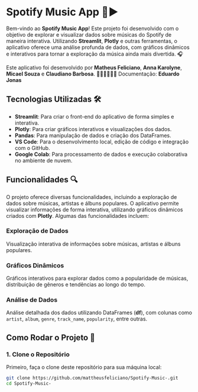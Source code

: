 # Spotify Music App 💚▶️

Bem-vindo ao **Spotify Music App**! Este projeto foi desenvolvido com o objetivo de explorar e visualizar dados sobre músicas do Spotify de maneira interativa. Utilizando **Streamlit**, **Plotly** e outras ferramentas, o aplicativo oferece uma análise profunda de dados, com gráficos dinâmicos e interativos para tornar a exploração da música ainda mais divertida. 🎧

Este aplicativo foi desenvolvido por **Matheus Feliciano**, **Anna Karolyne**, **Micael Souza** e **Claudiano Barbosa**. 👨‍💻👩‍💻👨‍💻
Documentação: **Eduardo Jonas**

## Tecnologias Utilizadas 🛠️
- **Streamlit**: Para criar o front-end do aplicativo de forma simples e interativa.
- **Plotly**: Para criar gráficos interativos e visualizações dos dados.
- **Pandas**: Para manipulação de dados e criação dos DataFrames.
- **VS Code**: Para o desenvolvimento local, edição de código e integração com o GitHub.
- **Google Colab**: Para processamento de dados e execução colaborativa no ambiente de nuvem.

## Funcionalidades 🔍
O projeto oferece diversas funcionalidades, incluindo a exploração de dados sobre músicas, artistas e álbuns populares. O aplicativo permite visualizar informações de forma interativa, utilizando gráficos dinâmicos criados com **Plotly**. Algumas das funcionalidades incluem:

### Exploração de Dados
Visualização interativa de informações sobre músicas, artistas e álbuns populares.

### Gráficos Dinâmicos
Gráficos interativos para explorar dados como a popularidade de músicas, distribuição de gêneros e tendências ao longo do tempo.

### Análise de Dados
Análise detalhada dos dados utilizando DataFrames (**df**), com colunas como `artist`, `album`, `genre`, `track_name`, `popularity`, entre outras.

## Como Rodar o Projeto 🚀

### 1. Clone o Repositório
Primeiro, faça o clone deste repositório para sua máquina local:

```bash
git clone https://github.com/mattheusfeliciano/Spotify-Music-.git
cd Spotify-Music-
